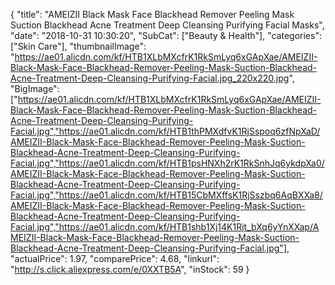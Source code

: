{
	"title": "AMEIZII Black Mask Face Blackhead Remover Peeling Mask Suction Blackhead Acne Treatment Deep Cleansing Purifying Facial Masks",
	"date": "2018-10-31 10:30:20",
	"SubCat": ["Beauty & Health"],
	"categories": ["Skin Care"],
	"thumbnailImage": "https://ae01.alicdn.com/kf/HTB1XLbMXcfrK1RkSmLyq6xGApXae/AMEIZII-Black-Mask-Face-Blackhead-Remover-Peeling-Mask-Suction-Blackhead-Acne-Treatment-Deep-Cleansing-Purifying-Facial.jpg_220x220.jpg",
	"BigImage": ["https://ae01.alicdn.com/kf/HTB1XLbMXcfrK1RkSmLyq6xGApXae/AMEIZII-Black-Mask-Face-Blackhead-Remover-Peeling-Mask-Suction-Blackhead-Acne-Treatment-Deep-Cleansing-Purifying-Facial.jpg","https://ae01.alicdn.com/kf/HTB1thPMXdfvK1RjSspoq6zfNpXaD/AMEIZII-Black-Mask-Face-Blackhead-Remover-Peeling-Mask-Suction-Blackhead-Acne-Treatment-Deep-Cleansing-Purifying-Facial.jpg","https://ae01.alicdn.com/kf/HTB1psHNXh2rK1RkSnhJq6ykdpXa0/AMEIZII-Black-Mask-Face-Blackhead-Remover-Peeling-Mask-Suction-Blackhead-Acne-Treatment-Deep-Cleansing-Purifying-Facial.jpg","https://ae01.alicdn.com/kf/HTB15CbMXffsK1RjSszbq6AqBXXa8/AMEIZII-Black-Mask-Face-Blackhead-Remover-Peeling-Mask-Suction-Blackhead-Acne-Treatment-Deep-Cleansing-Purifying-Facial.jpg","https://ae01.alicdn.com/kf/HTB1shb1Xj14K1Rjt_bXq6yYnXXap/AMEIZII-Black-Mask-Face-Blackhead-Remover-Peeling-Mask-Suction-Blackhead-Acne-Treatment-Deep-Cleansing-Purifying-Facial.jpg"],
	"actualPrice": 1.97,
	"comparePrice": 4.68,
	"linkurl": "http://s.click.aliexpress.com/e/0XXTB5A",
	"inStock": 59
}
